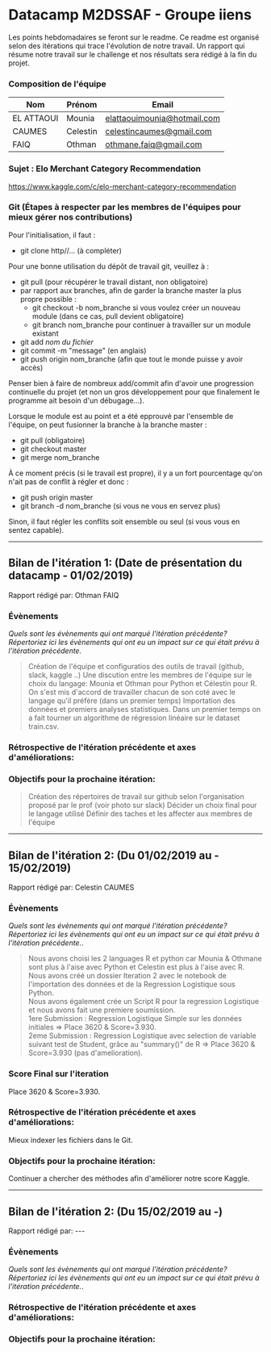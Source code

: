# Datacamp M2DSSAF - Groupe iiens 
Les points hebdomadaires se feront sur le readme.
Ce readme est organisé selon des itérations qui trace l'évolution de notre travail. 
Un rapport qui résume notre travail sur le challenge et nos résultats sera rédigé à la fin du projet.


### Composition de l'équipe

| Nom                     | Prénom                   | Email                   |
| -------------           |-------------             |-------------            |
| EL ATTAOUI                   | Mounia           |    elattaouimounia@hotmail.com           |
| CAUMES                | Celestin                | celestincaumes@gmail.com                 |
| FAIQ                  | Othman                 | othmane.faiq@gmail.com                 |


### Sujet : Elo Merchant Category Recommendation 
https://www.kaggle.com/c/elo-merchant-category-recommendation


### Git (Étapes à respecter par les membres de l'équipes pour mieux gérer nos contributions)

Pour l'initialisation, il faut :
* git clone http//... (à compléter)

Pour une bonne utilisation du dépôt de travail git, veuillez à :
* git pull (pour récupérer le travail distant, non obligatoire)
* par rapport aux branches, afin de garder la branche master la plus propre possible :
  * git checkout -b nom_branche si vous voulez créer un nouveau module (dans ce cas, pull devient obligatoire)
  * git branch nom_branche pour continuer à travailler sur un module existant
* git add *nom du fichier*
* git commit -m "message" (en anglais)
* git push origin nom_branche (afin que tout le monde puisse y avoir accès)

Penser bien à faire de nombreux add/commit afin d'avoir une progression continuelle du projet (et non un gros développement pour que finalement le programme ait besoin d'un débugage...).

Lorsque le module est au point et a été epprouvé par l'ensemble de l'équipe, on peut fusionner la branche à la branche master :
* git pull (obligatoire)
* git checkout master
* git merge nom_branche

À ce moment précis (si le travail est propre), il y a un fort pourcentage qu'on n'ait pas de conflit à régler et donc :
* git push origin master
* git branch -d nom_branche (si vous ne vous en servez plus)

Sinon, il faut régler les conflits soit ensemble ou seul (si vous vous en sentez capable).

----------------------------------------------------------------------------------------------------------------------------
## Bilan de l'itération 1: (Date de présentation du datacamp - 01/02/2019)
Rapport rédigé par: Othman FAIQ

### Évènements 
*Quels sont les évènements qui ont marqué l'itération précédente? Répertoriez ici les évènements qui ont eu un impact sur ce qui était prévu à l'itération précédente.*
> Création de l'équipe et configuratios des outils de travail (github, slack, kaggle ..)
> Une discution entre les membres de l'équipe sur le choix du langage: Mounia et Othman pour Python et Célestin pour R. On s'est mis d'accord de travailler chacun de son coté avec le langage qu'il préfère (dans un premier temps)
> Importation des données et premiers analyses statistiques. Dans un premier temps on a fait tourner un algorithme de régression linéaire sur le dataset train.csv. 

### Rétrospective de l'itération précédente et axes d'améliorations:

### Objectifs pour la prochaine itération:
> Création des répertoires de travail sur github selon l'organisation proposé par le prof (voir photo sur slack)
> Décider un choix final pour le langage utilisé 
> Définir des taches et les affecter aux membres de l'équipe


----------------------------------------------------------------------------------------------------------------------------
## Bilan de l'itération 2: (Du 01/02/2019 au - 15/02/2019)
Rapport rédigé par: Celestin CAUMES

### Évènements 
*Quels sont les évènements qui ont marqué l'itération précédente? Répertoriez ici les évènements qui ont eu un impact sur ce qui était prévu à l'itération précédente.*.   
> Nous avons choisi les 2 languages R et python car Mounia & Othmane sont plus à l'aise avec Python et Celestin est plus à l'aise avec R.    
> Nous avons créé un dossier Iteration 2 avec le notebook de l'importation des données et de la Regression Logistique sous Python.   
> Nous avons également crée un Script R pour la regression Logistique et nous avons fait une premiere soumission.   
> 1ere Submission : Regression Logistique Simple sur les données initiales => Place 3620 & Score=3.930.   
> 2eme Submission : Regression Logistique avec selection de variable suivant test de Student, grâce au "summary()" de R => Place 3620 & Score=3.930 (pas d'amelioration).   


### Score Final sur l'iteration
Place 3620 & Score=3.930.    


### Rétrospective de l'itération précédente et axes d'améliorations:
Mieux indexer les fichiers dans le Git.    


### Objectifs pour la prochaine itération:
Continuer a chercher des méthodes afin d'améliorer notre score Kaggle.    
 
 




----------------------------------------------------------------------------------------------------------------------------
## Bilan de l'itération 2: (Du 15/02/2019 au -)
Rapport rédigé par: ---

### Évènements 
*Quels sont les évènements qui ont marqué l'itération précédente? Répertoriez ici les évènements qui ont eu un impact sur ce qui était prévu à l'itération précédente.*.    
> 
> 
>  

### Rétrospective de l'itération précédente et axes d'améliorations:
>
>

### Objectifs pour la prochaine itération:
> 
> 
> 

